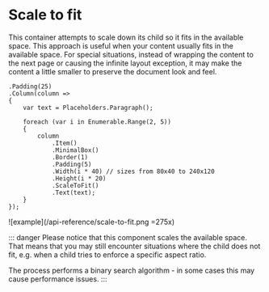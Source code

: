 # Scale to fit

This container attempts to scale down its child so it fits in the available space. This approach is useful when your content usually fits in the available space. For special situations, instead of wrapping the content to the next page or causing the infinite layout exception, it may make the content a little smaller to preserve the document look and feel.

```c#{13-15}
.Padding(25)
.Column(column =>
{
    var text = Placeholders.Paragraph();

    foreach (var i in Enumerable.Range(2, 5))
    {
        column
            .Item()
            .MinimalBox()
            .Border(1)
            .Padding(5)
            .Width(i * 40) // sizes from 80x40 to 240x120
            .Height(i * 20)
            .ScaleToFit()
            .Text(text);
    }
});
```

![example](/api-reference/scale-to-fit.png =275x)

::: danger
Please notice that this component scales the available space. That means that you may still encounter situations where the child does not fit, e.g. when a child tries to enforce a specific aspect ratio.

The process performs a binary search algorithm - in some cases this may cause performance issues.
:::
